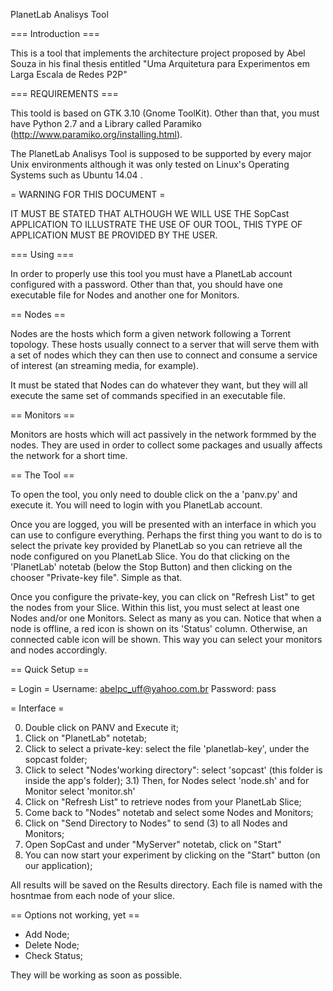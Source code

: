 PlanetLab Analisys Tool

=== Introduction ===

This is a tool that implements the architecture project proposed by Abel Souza in his final 
thesis entitled "Uma Arquitetura para Experimentos em Larga Escala de Redes P2P"

=== REQUIREMENTS ===

This toold is based on GTK 3.10 (Gnome ToolKit). Other than that, you must have Python 2.7 and a Library called Paramiko (http://www.paramiko.org/installing.html).

The PlanetLab Analisys Tool is supposed to be supported by every major Unix environments although it was only tested on Linux's Operating Systems such as Ubuntu 14.04 .

= WARNING FOR THIS DOCUMENT =

IT MUST BE STATED THAT ALTHOUGH WE WILL USE THE SopCast APPLICATION TO ILLUSTRATE THE USE OF OUR TOOL, THIS TYPE OF APPLICATION MUST BE PROVIDED BY THE USER.

=== Using ===

In order to properly use this tool you must have a PlanetLab account configured with a password. Other than that, you should have one executable file for Nodes and another one for Monitors.

== Nodes ==

Nodes are the hosts which form a given network following a Torrent topology. These hosts usually connect to a server that will serve them with a set of nodes which they can then use to connect and consume a service of interest (an streaming media, for example). 

It must be stated that Nodes can do whatever they want, but they will all execute the same set of commands specified in an executable file.

== Monitors ==

Monitors are hosts which will act passively in the network formmed by the nodes. They are used in order to collect some packages and usually affects the network for a short time.

== The Tool ==

To open the tool, you only need to double click on the a 'panv.py' and execute it. You will need to login with you PlanetLab account.

Once you are logged, you will be presented with an interface in which you can use to configure everything. Perhaps the first thing you want to do is to select the private key provided by PlanetLab so you can retrieve all the node configured on you PlanetLab Slice.
You do that clicking on the 'PlanetLab' notetab (below the Stop Button) and then clicking on the chooser "Private-key file". Simple as that.

Once you configure the private-key, you can click on "Refresh List" to get the nodes from your Slice. Within this list, you must select
at least one Nodes and/or one Monitors. Select as many as you can. Notice that when a node is offline, a red icon is shown on its 'Status' column. Otherwise, an connected cable icon will be shown. This way you can select your monitors and nodes accordingly.


== Quick Setup ==

= Login =
Username: abelpc_uff@yahoo.com.br
Password: pass

= Interface =

0) Double click on PANV and Execute it;
1) Click on "PlanetLab" notetab;
2) Click to select a private-key: select the file 'planetlab-key', under the sopcast folder;
3) Click to select "Nodes'working directory": select 'sopcast' (this folder is inside the app's folder);
3.1) Then, for Nodes select 'node.sh' and for Monitor select 'monitor.sh'
4) Click on "Refresh List" to retrieve nodes from your PlanetLab Slice;
5) Come back to "Nodes" notetab and select some Nodes and Monitors;
6) Click on "Send Directory to Nodes" to send (3) to all Nodes and Monitors;
7) Open SopCast and under "MyServer" notetab, click on "Start"
8) You can now start your experiment by clicking on the "Start" button (on our application);

All results will be saved on the Results directory. Each file is named with the hosntmae from each node of your slice. 

== Options not working, yet ==

- Add Node;
- Delete Node;
- Check Status;

They will be working as soon as possible.
